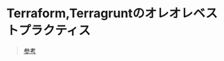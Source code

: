 # Terraform,Terragruntのオレオレベストプラクティス
>[参考](https://zoo200.net/terraform-terragrunt-my-best-practice/#toc14)






















































